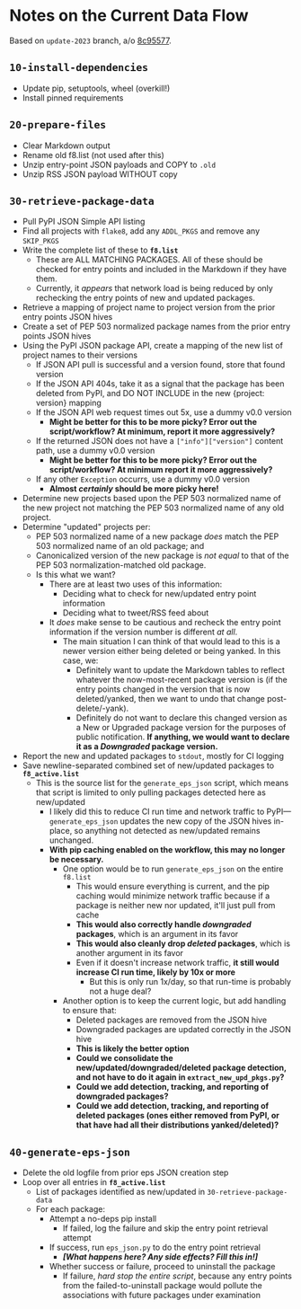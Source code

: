 # Notes on the Current Data Flow

Based on `update-2023` branch, a/o [8c95577].

## `10-install-dependencies`

- Update pip, setuptools, wheel (overkill!)
- Install pinned requirements

## `20-prepare-files`

- Clear Markdown output
- Rename old f8.list (not used after this)
- Unzip entry-point JSON payloads and COPY to `.old`
- Unzip RSS JSON payload WITHOUT copy

## `30-retrieve-package-data`

- Pull PyPI JSON Simple API listing
- Find all projects with `flake8`, add any `ADDL_PKGS` and remove any
  `SKIP_PKGS`
- Write the complete list of these to **`f8.list`**
  - These are ALL MATCHING PACKAGES. All of these should be checked for entry
    points and included in the Markdown if they have them.
  - Currently, it _appears_ that network load is being reduced by only rechecking the entry points of new and updated packages.
- Retrieve a mapping of project name to project version from the prior entry
  points JSON hives
- Create a set of PEP 503 normalized package names from the prior entry points
  JSON hives
- Using the PyPI JSON package API, create a mapping of the new list of project
  names to their versions
  - If JSON API pull is successful and a version found, store that found version
  - If the JSON API 404s, take it as a signal that the package has been deleted
    from PyPI, and DO NOT INCLUDE in the new {project: version} mapping
  - If the JSON API web request times out 5x, use a dummy v0.0 version
    - **Might be better for this to be more picky? Error out the
      script/workflow? At minimum, report it more aggressively?**
  - If the returned JSON does not have a `["info"]["version"]` content path, use
    a dummy v0.0 version
    - **Might be better for this to be more picky? Error out the
      script/workflow? At minimum report it more aggressively?**
  - If any other `Exception` occurrs, use a dummy v0.0 version
    - **Almost *certainly* should be more picky here!**
- Determine new projects based upon the PEP 503 normalized name of the new
  project not matching the PEP 503 normalized name of any old project.
- Determine "updated" projects per:
  - PEP 503 normalized name of a new package *does* match the PEP 503 normalized
    name of an old package; and
  - Canonicalized version of the new package is *not equal* to that of the PEP
    503 normalization-matched old package.
  - Is this what we want?
    - There are at least two uses of this information:
      - Deciding what to check for new/updated entry point information
      - Deciding what to tweet/RSS feed about
    - It *does* make sense to be cautious and recheck the entry point
      information if the version number is different *at all*.
      - The main situation I can think of that would lead to this is a newer
        version either being deleted or being yanked. In this case, we:
        - Definitely want to update the Markdown tables to reflect whatever the
          now-most-recent package version is (if the entry points changed in the
          version that is now deleted/yanked, then we want to undo that change
          post-delete/-yank).
        - Definitely do not want to declare this changed version as a New or
          Upgraded package version for the purposes of public notification. **If
          anything, we would want to declare it as a *Downgraded* package
          version.**
- Report the new and updated packages to `stdout`, mostly for CI logging
- Save newline-separated combined set of new/updated packages to
  **`f8_active.list`**
  - This is the source list for the `generate_eps_json` script, which means that
    script is limited to only pulling packages detected here as new/updated
    - I likely did this to reduce CI run time and network traffic to
      PyPI—`generate_eps_json` updates the new copy of the JSON hives in-place,
      so anything not detected as new/updated remains unchanged.
    - **With pip caching enabled on the workflow, this may no longer be
      necessary.**
      - One option would be to run `generate_eps_json` on the entire `f8.list`
        - This would ensure everything is current, and the pip caching would
          minimize network traffic because if a package is neither new nor
          updated, it'll just pull from cache
        - **This would also correctly handle *downgraded* packages**, which is
          an argument in its favor
        - **This would also cleanly drop *deleted* packages**, which is another
          argument in its favor
        - Even if it doesn't increase network traffic, **it still would increase
          CI run time, likely by 10x or more**
          - But this is only run 1x/day, so that run-time is probably not a huge
            deal?
      - Another option is to keep the current logic, but add handling to ensure
        that:
        - Deleted packages are removed from the JSON hive
        - Downgraded packages are updated correctly in the JSON hive
        - **This is likely the better option**
        - **Could we consolidate the new/updated/downgraded/deleted package
          detection, and not have to do it again in `extract_new_upd_pkgs.py`?**
        - **Could we add detection, tracking, and reporting of downgraded
          packages?**
        - **Could we add detection, tracking, and reporting of deleted packages
          (ones either removed from PyPI, or that have had all their
          distributions yanked/deleted)?**

## `40-generate-eps-json`

- Delete the old logfile from prior eps JSON creation step
- Loop over all entries in **`f8_active.list`**
  - List of packages identified as new/updated in `30-retrieve-package-data`
  - For each package:
    - Attempt a no-deps pip install
      - If failed, log the failure and skip the entry point retrieval attempt
    - If success, run `eps_json.py` to do the entry point retrieval
      - ***[What happens here? Any side effects? Fill this in!]***
    - Whether success or failure, proceed to uninstall the package
      - If failure, _hard stop the entire script_, because any entry points from
        the failed-to-uninstall package would pollute the associations with
        future packages under examination



[8c95577]: https://github.com/bskinn/flake8-bot/tree/8c95577f03b287c10b6c26aeb3cabed6884fbabc
